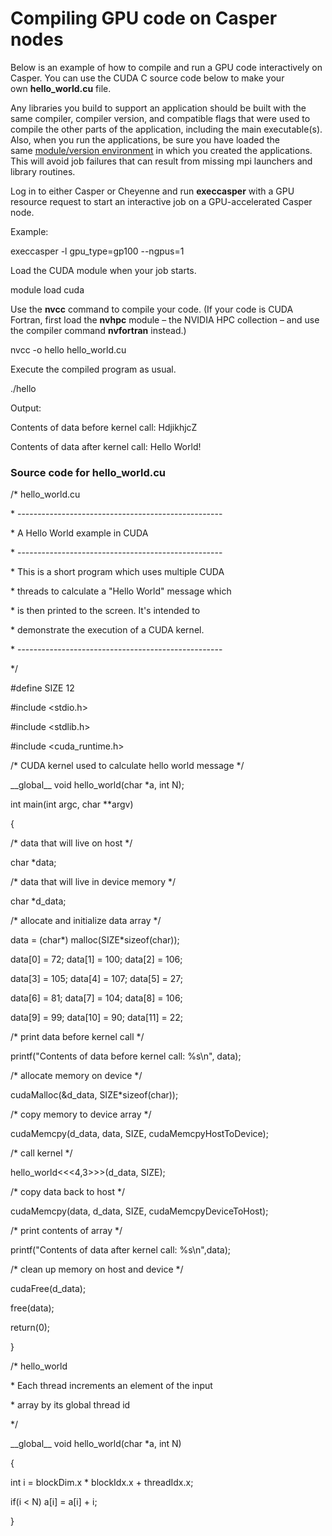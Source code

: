 # Compiling GPU code on Casper nodes

Below is an example of how to compile and run a GPU code interactively
on Casper. You can use the CUDA C source code below to make your
own **hello_world.cu** file.

Any libraries you build to support an application should be built with
the same compiler, compiler version, and compatible flags that were used
to compile the other parts of the application, including the main
executable(s). Also, when you run the applications, be sure you have
loaded the same [<u>module/version
environment</u>](file:////display/RC/Environment+modules+on+Cheyenne) in
which you created the applications. This will avoid job failures that
can result from missing mpi launchers and library routines. 

Log in to either Casper or Cheyenne and run **execcasper** with a GPU
resource request to start an interactive job on a GPU-accelerated Casper
node.

Example:

execcasper -l gpu_type=gp100 --ngpus=1

Load the CUDA module when your job starts.

module load cuda

Use the **nvcc** command to compile your code. (If your code is CUDA
Fortran, first load the **nvhpc** module – the NVIDIA HPC collection –
and use the compiler command **nvfortran** instead.)

nvcc -o hello hello_world.cu

Execute the compiled program as usual.

./hello

Output:

Contents of data before kernel call: HdjikhjcZ

Contents of data after kernel call: Hello World!

### Source code for hello_world.cu

/\* hello_world.cu

\* ---------------------------------------------------

\* A Hello World example in CUDA

\* ---------------------------------------------------

\* This is a short program which uses multiple CUDA

\* threads to calculate a "Hello World" message which

\* is then printed to the screen. It's intended to

\* demonstrate the execution of a CUDA kernel.

\* ---------------------------------------------------

\*/

\#define SIZE 12

\#include \<stdio.h\>

\#include \<stdlib.h\>

\#include \<cuda_runtime.h\>

/\* CUDA kernel used to calculate hello world message \*/

\_\_global\_\_ void hello_world(char \*a, int N);

int main(int argc, char \*\*argv)

{

/\* data that will live on host \*/

char \*data;

/\* data that will live in device memory \*/

char \*d_data;

/\* allocate and initialize data array \*/

data = (char\*) malloc(SIZE\*sizeof(char));

data\[0\] = 72; data\[1\] = 100; data\[2\] = 106;

data\[3\] = 105; data\[4\] = 107; data\[5\] = 27;

data\[6\] = 81; data\[7\] = 104; data\[8\] = 106;

data\[9\] = 99; data\[10\] = 90; data\[11\] = 22;

/\* print data before kernel call \*/

printf("Contents of data before kernel call: %s\n", data);

/\* allocate memory on device \*/

cudaMalloc(&d_data, SIZE\*sizeof(char));

/\* copy memory to device array \*/

cudaMemcpy(d_data, data, SIZE, cudaMemcpyHostToDevice);

/\* call kernel \*/

hello_world\<\<\<4,3\>\>\>(d_data, SIZE);

/\* copy data back to host \*/

cudaMemcpy(data, d_data, SIZE, cudaMemcpyDeviceToHost);

/\* print contents of array \*/

printf("Contents of data after kernel call: %s\n",data);

/\* clean up memory on host and device \*/

cudaFree(d_data);

free(data);

return(0);

}

/\* hello_world

\* Each thread increments an element of the input

\* array by its global thread id

\*/

\_\_global\_\_ void hello_world(char \*a, int N)

{

int i = blockDim.x \* blockIdx.x + threadIdx.x;

if(i \< N) a\[i\] = a\[i\] + i;

}
